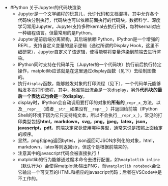 - #Python 关于Jupyter的代码块渲染
	- Jupyter是一个文学编程的玩意儿，允许代码和文档混排，其中允许各个代码块分别执行，代码块也可以依赖前面执行的代码块。数据科学、深度学习常用Jupyter。Jupyter支持多种kernal去执行代码，每种kernal对应一种编程语言。但最常用的是Python。
	- Jupyter是前后端分离架构，其后端依赖IPython，IPython是一个增强的REPL，支持自定义变量的显示逻辑（通过所谓的Display Hook，这里不细研究），Jupyter自定义了该逻辑，使得能够将变量渲染到前端去进行渲染。
	- IPython同时支持在代码单元（Jupyter的一个代码块）执行前后执行特定操作，matplotlib应该就是在这里通过display函数（见下）去绘制图像的。
	- 执行`display`函数，能够触发对象的打印流程（见下），一个代码单元能够触发多次打印流程，其中，标准输出流会是一次display，另外**代码块的最后一个表达式也会是一次display**。
	- display时，IPython会自动调用要打印的对象的**所有的**`_repr_x_`方法，以及`__repr__`（或者`__str__`如果没有`__repr__`）并返回给前端（IPython Shell的环境下因为它只支持纯文本，所以不会执行`__repr_x_`），常见的打印类型包括**html，markdown，svg，png，jpeg，latex，json，javascript，pdf**。前端决定究竟使用哪种类型，通常来说是按照上面给定的顺序。
	- 显然，png和jpeg返回bytes，json返回可JSON序列化的对象，html，markdown，latex等则返回str，但这个是根据前端来的。
	- 注意其中的javascript代码会被直接执行！
	- matplotlib的行为能够通过魔术命令去进行配置，如`%matplotlib inline`（默认行为）会使得matplotlib输出PNG，而`%matplotlib notebook`会让它输出一个可交互的HTML和相应的javascript代码；后者在VSCode中是不工作的。